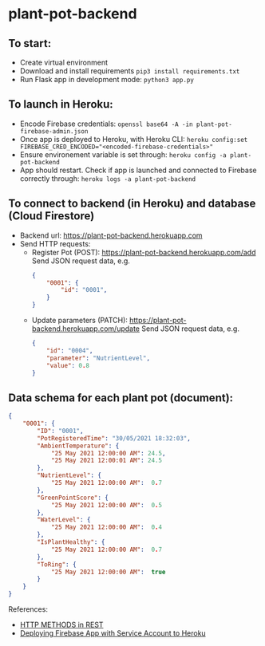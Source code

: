 # plant-pot-backend

## To start:
* Create virtual environment
* Download and install requirements `pip3 install requirements.txt`
* Run Flask app in development mode: `python3 app.py`

## To launch in Heroku:
* Encode Firebase credentials: 
`openssl base64 -A -in plant-pot-firebase-admin.json`
* Once app is deployed to Heroku, with Heroku CLI:
 `heroku config:set FIREBASE_CRED_ENCODED="<encoded-firebase-credentials>"`
 * Ensure environement variable is set through:
 `heroku config -a plant-pot-backend`
 * App should restart. Check if app is launched and connected to Firebase correctly through: 
 `heroku logs -a plant-pot-backend`

 ## To connect to backend (in Heroku) and database (Cloud Firestore)
 * Backend url: https://plant-pot-backend.herokuapp.com
 * Send HTTP requests:
    * Register Pot (POST): https://plant-pot-backend.herokuapp.com/add
        Send JSON request data, e.g.
        ```json
        {
            "0001": {
                "id": "0001",
            }
        }
        ```
    * Update parameters (PATCH): https://plant-pot-backend.herokuapp.com/update
        Send JSON request data, e.g.
        ```json
        {
            "id": "0004",
            "parameter": "NutrientLevel", 
            "value": 0.8
        }
        ```

## Data schema for each plant pot (document):
```json
{
    "0001": {
        "ID": "0001",
        "PotRegisteredTime": "30/05/2021 18:32:03",
        "AmbientTemperature": {
            "25 May 2021 12:00:00 AM": 24.5,
            "25 May 2021 12:00:01 AM": 24.5
        }, 
        "NutrientLevel": {
            "25 May 2021 12:00:00 AM":  0.7
        },
        "GreenPointScore": {
            "25 May 2021 12:00:00 AM":  0.5
        },
        "WaterLevel": {
            "25 May 2021 12:00:00 AM":  0.4
        },
        "IsPlantHealthy": {
            "25 May 2021 12:00:00 AM":  0.7
        },
        "ToRing": {
            "25 May 2021 12:00:00 AM":  true
        }
    }
}
```


References:
* [HTTP METHODS in REST](https://stackoverflow.com/questions/31089221/what-is-the-difference-between-put-post-and-patch)
* [Deploying Firebase App with Service Account to Heroku](https://stackoverflow.com/questions/41287108/deploying-firebase-app-with-service-account-to-heroku-environment-variables-wit)